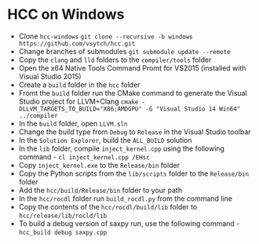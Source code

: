 HCC on Windows
======================
- Clone `hcc-windows`
`git clone --recursive -b windows https://github.com/vsytch/hcc.git`
- Change branches of submodules
`git submodule update --remote`
- Copy the `clang` and `lld` folders to the `compiler/tools` folder
- Open the x64 Native Tools Command Promt for VS2015 (installed with Visual Studio 2015)
- Create a `build` folder in the `hcc` folder
- Fromt the `build` folder run the CMake command to generate the Visual Studio project for LLVM+Clang
`cmake -DLLVM_TARGETS_TO_BUILD="X86;AMDGPU" -G "Visual Studio 14 Win64" ../compiler`
- In the `build` folder, open `LLVM.sln`
- Change the build type from `Debug` to `Release` in the Visual Studio toolbar
- In the `Solution Explorer`, build the `ALL_BUILD` solution
- In the `lib` folder, compile `inject_kernel.cpp` using the following command - `cl inject_kernel.cpp /EHsc`
- Copy `inject_kernel.exe` to the `Release/bin` folder
- Copy the Python scripts from the `lib/scripts` folder to the `Release/bin` folder
- Add the `hcc/build/Release/bin` folder to your path
- In the `hcc/rocdl` folder run `build_rocdl.py` from the command line
- Copy the contents of the `hcc/rocdl/build/lib` folder to `hcc/release/lib/rocld/lib`
- To build a debug version of saxpy run, use the following command - `hcc_build debug saxpy.cpp`
